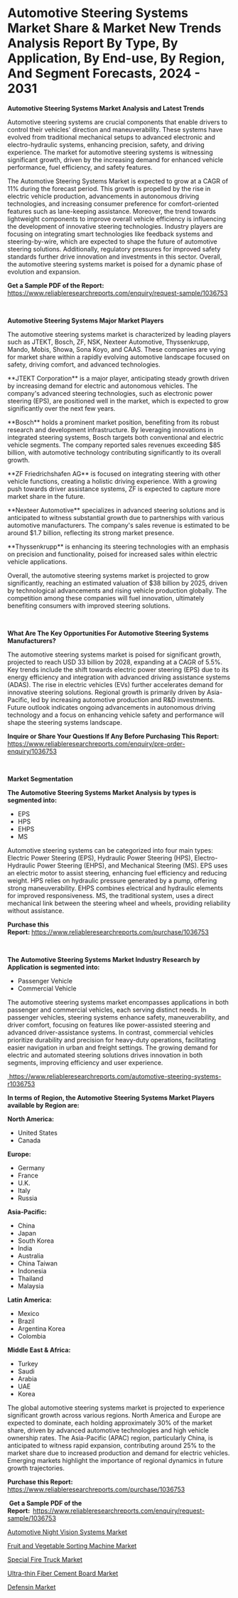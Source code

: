 <p><h1>Automotive Steering Systems Market Share & Market New Trends Analysis Report By Type, By Application, By End-use, By Region, And Segment Forecasts, 2024 - 2031</h1></p><p><strong>Automotive Steering Systems Market Analysis and Latest Trends</strong></p>
<p><p>Automotive steering systems are crucial components that enable drivers to control their vehicles' direction and maneuverability. These systems have evolved from traditional mechanical setups to advanced electronic and electro-hydraulic systems, enhancing precision, safety, and driving experience. The market for automotive steering systems is witnessing significant growth, driven by the increasing demand for enhanced vehicle performance, fuel efficiency, and safety features.</p><p>The Automotive Steering Systems Market is expected to grow at a CAGR of 11% during the forecast period. This growth is propelled by the rise in electric vehicle production, advancements in autonomous driving technologies, and increasing consumer preference for comfort-oriented features such as lane-keeping assistance. Moreover, the trend towards lightweight components to improve overall vehicle efficiency is influencing the development of innovative steering technologies. Industry players are focusing on integrating smart technologies like feedback systems and steering-by-wire, which are expected to shape the future of automotive steering solutions. Additionally, regulatory pressures for improved safety standards further drive innovation and investments in this sector. Overall, the automotive steering systems market is poised for a dynamic phase of evolution and expansion.</p></p>
<p><strong>Get a Sample PDF of the Report:&nbsp;</strong> <a href="https://www.reliableresearchreports.com/enquiry/request-sample/1036753?utm_campaign=36&utm_medium=2&utm_source=Github&utm_content=ia&utm_term=02112024&utm_id=automotive-steering-systems">https://www.reliableresearchreports.com/enquiry/request-sample/1036753</a></p>
<p>&nbsp;</p>
<p><strong>Automotive Steering Systems Major Market Players</strong></p>
<p><p>The automotive steering systems market is characterized by leading players such as JTEKT, Bosch, ZF, NSK, Nexteer Automotive, Thyssenkrupp, Mando, Mobis, Showa, Sona Koyo, and CAAS. These companies are vying for market share within a rapidly evolving automotive landscape focused on safety, driving comfort, and advanced technologies.</p><p>**JTEKT Corporation** is a major player, anticipating steady growth driven by increasing demand for electric and autonomous vehicles. The company's advanced steering technologies, such as electronic power steering (EPS), are positioned well in the market, which is expected to grow significantly over the next few years.</p><p>**Bosch** holds a prominent market position, benefiting from its robust research and development infrastructure. By leveraging innovations in integrated steering systems, Bosch targets both conventional and electric vehicle segments. The company reported sales revenues exceeding $85 billion, with automotive technology contributing significantly to its overall growth.</p><p>**ZF Friedrichshafen AG** is focused on integrating steering with other vehicle functions, creating a holistic driving experience. With a growing push towards driver assistance systems, ZF is expected to capture more market share in the future.</p><p>**Nexteer Automotive** specializes in advanced steering solutions and is anticipated to witness substantial growth due to partnerships with various automotive manufacturers. The company's sales revenue is estimated to be around $1.7 billion, reflecting its strong market presence.</p><p>**Thyssenkrupp** is enhancing its steering technologies with an emphasis on precision and functionality, poised for increased sales within electric vehicle applications. </p><p>Overall, the automotive steering systems market is projected to grow significantly, reaching an estimated valuation of $38 billion by 2025, driven by technological advancements and rising vehicle production globally. The competition among these companies will fuel innovation, ultimately benefiting consumers with improved steering solutions.</p></p>
<p>&nbsp;</p>
<p><strong>What Are The Key Opportunities For Automotive Steering Systems Manufacturers?</strong></p>
<p><p>The automotive steering systems market is poised for significant growth, projected to reach USD 33 billion by 2028, expanding at a CAGR of 5.5%. Key trends include the shift towards electric power steering (EPS) due to its energy efficiency and integration with advanced driving assistance systems (ADAS). The rise in electric vehicles (EVs) further accelerates demand for innovative steering solutions. Regional growth is primarily driven by Asia-Pacific, led by increasing automotive production and R&D investments. Future outlook indicates ongoing advancements in autonomous driving technology and a focus on enhancing vehicle safety and performance will shape the steering systems landscape.</p></p>
<p><strong>Inquire or Share Your Questions If Any Before Purchasing This Report:</strong> <a href="https://www.reliableresearchreports.com/enquiry/pre-order-enquiry/1036753?utm_campaign=36&utm_medium=2&utm_source=Github&utm_content=ia&utm_term=02112024&utm_id=automotive-steering-systems">https://www.reliableresearchreports.com/enquiry/pre-order-enquiry/1036753</a></p>
<p>&nbsp;</p>
<p><strong>Market Segmentation</strong></p>
<p><strong>The Automotive Steering Systems Market Analysis by types is segmented into:</strong></p>
<p><ul><li>EPS</li><li>HPS</li><li>EHPS</li><li>MS</li></ul></p>
<p><p>Automotive steering systems can be categorized into four main types: Electric Power Steering (EPS), Hydraulic Power Steering (HPS), Electro-Hydraulic Power Steering (EHPS), and Mechanical Steering (MS). EPS uses an electric motor to assist steering, enhancing fuel efficiency and reducing weight. HPS relies on hydraulic pressure generated by a pump, offering strong maneuverability. EHPS combines electrical and hydraulic elements for improved responsiveness. MS, the traditional system, uses a direct mechanical link between the steering wheel and wheels, providing reliability without assistance.</p></p>
<p><strong>Purchase this Report:&nbsp;</strong><a href="https://www.reliableresearchreports.com/purchase/1036753?utm_campaign=36&utm_medium=2&utm_source=Github&utm_content=ia&utm_term=02112024&utm_id=automotive-steering-systems">https://www.reliableresearchreports.com/purchase/1036753</a></p>
<p>&nbsp;</p>
<p><strong>The Automotive Steering Systems Market Industry Research by Application is segmented into:</strong></p>
<p><ul><li>Passenger Vehicle</li><li>Commercial Vehicle</li></ul></p>
<p><p>The automotive steering systems market encompasses applications in both passenger and commercial vehicles, each serving distinct needs. In passenger vehicles, steering systems enhance safety, maneuverability, and driver comfort, focusing on features like power-assisted steering and advanced driver-assistance systems. In contrast, commercial vehicles prioritize durability and precision for heavy-duty operations, facilitating easier navigation in urban and freight settings. The growing demand for electric and automated steering solutions drives innovation in both segments, improving efficiency and user experience.</p></p>
<p><a href="https://www.reliableresearchreports.com/automotive-steering-systems-r1036753?utm_campaign=36&utm_medium=2&utm_source=Github&utm_content=ia&utm_term=02112024&utm_id=automotive-steering-systems">&nbsp;https://www.reliableresearchreports.com/automotive-steering-systems-r1036753</a></p>
<p><strong>In terms of Region, the Automotive Steering Systems Market Players available by Region are:</strong></p>
<p>
    <p> <strong> North America: </strong>
        <ul>
            <li>United States</li>
            <li>Canada</li>
        </ul>
        </p> 
    <p> <strong> Europe: </strong>
        <ul>
            <li>Germany</li>
            <li>France</li>
            <li>U.K.</li>
            <li>Italy</li>
            <li>Russia</li>
        </ul>
        </p> 
    <p> <strong> Asia-Pacific: </strong>
        <ul>
            <li>China</li>
            <li>Japan</li>
            <li>South Korea</li>
            <li>India</li>
            <li>Australia</li>
            <li>China Taiwan</li>
            <li>Indonesia</li>
            <li>Thailand</li>
            <li>Malaysia</li>
        </ul>
        </p> 
    <p> <strong> Latin America: </strong>
        <ul>
            <li>Mexico</li>
            <li>Brazil</li>
            <li>Argentina Korea</li>
            <li>Colombia</li>
        </ul>
        </p> 
    <p> <strong> Middle East & Africa: </strong>
        <ul>
            <li>Turkey</li>
            <li>Saudi</li>
            <li>Arabia</li>
            <li>UAE</li>
            <li>Korea</li>
        </ul>
    </p>
    </p>
<p><p>The global automotive steering systems market is projected to experience significant growth across various regions. North America and Europe are expected to dominate, each holding approximately 30% of the market share, driven by advanced automotive technologies and high vehicle ownership rates. The Asia-Pacific (APAC) region, particularly China, is anticipated to witness rapid expansion, contributing around 25% to the market share due to increased production and demand for electric vehicles. Emerging markets highlight the importance of regional dynamics in future growth trajectories.</p></p>
<p><strong>Purchase this Report: </strong><a href="https://www.reliableresearchreports.com/purchase/1036753?utm_campaign=36&utm_medium=2&utm_source=Github&utm_content=ia&utm_term=02112024&utm_id=automotive-steering-systems">https://www.reliableresearchreports.com/purchase/1036753</a></p>
<p>&nbsp;<strong>Get a Sample PDF of the Report:&nbsp;&nbsp;</strong><a href="https://www.reliableresearchreports.com/enquiry/request-sample/1036753?utm_campaign=36&utm_medium=2&utm_source=Github&utm_content=ia&utm_term=02112024&utm_id=automotive-steering-systems">https://www.reliableresearchreports.com/enquiry/request-sample/1036753</a></p>
<p><strong></strong></p>
<p><p><a href="https://github.com/AngelaWalsh696/Market-Research-Report-List-1/blob/main/automotive-night-vision-systems-market.md?utm_campaign=36&utm_medium=2&utm_source=Github&utm_content=ia&utm_term=02112024&utm_id=automotive-steering-systems">Automotive Night Vision Systems Market</a></p><p><a href="https://www.linkedin.com/pulse/fruit-vegetable-sorting-machine-market-indicators-size-85ege?utm_campaign=36&utm_medium=2&utm_source=Github&utm_content=ia&utm_term=02112024&utm_id=automotive-steering-systems">Fruit and Vegetable Sorting Machine Market</a></p><p><a href="https://github.com/GRUBBSCHARLES/Market-Research-Report-List-1/blob/main/special-fire-truck-market.md?utm_campaign=36&utm_medium=2&utm_source=Github&utm_content=ia&utm_term=02112024&utm_id=automotive-steering-systems">Special Fire Truck Market</a></p><p><a href="https://www.linkedin.com/pulse/comprehensive-ultra-thin-fiber-cement-board-market-report-gf42e?utm_campaign=36&utm_medium=2&utm_source=Github&utm_content=ia&utm_term=02112024&utm_id=automotive-steering-systems">Ultra-thin Fiber Cement Board Market</a></p><p><a href="https://issuu.com/reportprime-2/docs/defensin-market-size-2030.pptx_e856ec5958292a?utm_campaign=36&utm_medium=2&utm_source=Github&utm_content=ia&utm_term=02112024&utm_id=automotive-steering-systems">Defensin Market</a></p></p>